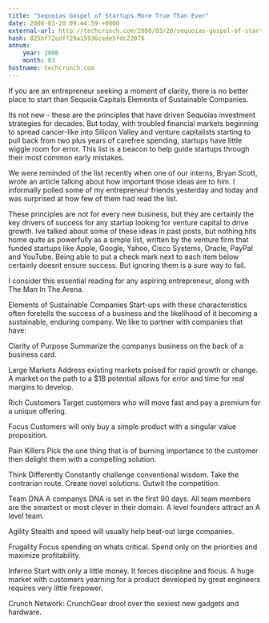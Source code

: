 ```yaml
---
title: "Sequoias Gospel of Startups More True Than Ever"
date: 2008-03-20 09:44:59 +0000
external-url: http://techcrunch.com/2008/03/20/sequoias-gospel-of-startups-more-true-than-ever/
hash: 825bf72edff29a15936cede5fdc22076
annum:
    year: 2008
    month: 03
hostname: techcrunch.com
---
```


If you are an entrepreneur seeking a moment of clarity, there is no better place to start than Sequoia Capitals Elements of Sustainable Companies. 

Its not new - these are the principles that have driven Sequoias investment strategies for decades. But today, with troubled financial markets beginning to spread cancer-like into Silicon Valley and venture capitalists starting to pull back from two plus years of carefree spending, startups have little wiggle room for error. This list is a beacon to help guide startups through their most common early mistakes. 

We were reminded of the list recently when one of our interns, Bryan Scott, wrote an article talking about how important those ideas are to him. I informally polled some of my entrepreneur friends yesterday and today and was surprised at how few of them had read the list.

These principles are not for every new business, but they are certainly the key drivers of success for any startup looking for venture capital to drive growth. Ive talked about some of these ideas in past posts, but nothing hits home quite as powerfully as a simple list, written by the venture firm that funded startups like Apple, Google, Yahoo, Cisco Systems, Oracle, PayPal and YouTube. Being able to put a check mark next to each item below certainly doesnt ensure success. But ignoring them is a sure way to fail.

I consider this essential reading for any aspiring entrepreneur, along with The Man In The Arena.

Elements of Sustainable Companies
Start-ups with these characteristics often foretells the success of a business and the likelihood of it becoming a sustainable, enduring company. We like to partner with companies that have:

Clarity of Purpose
Summarize the companys business on the back of a business card.

Large Markets
Address existing markets poised for rapid growth or change. A market on the path to a $1B potential allows for error and time for real margins to develop.

Rich Customers
Target customers who will move fast and pay a premium for a unique offering.

Focus
Customers will only buy a simple product with a singular value proposition.

Pain Killers
Pick the one thing that is of burning importance to the customer then delight them with a compelling solution.

Think Differently
Constantly challenge conventional wisdom. Take the contrarian route. Create novel solutions. Outwit the competition.

Team DNA
A companys DNA is set in the first 90 days. All team members are the smartest or most clever in their domain. A level founders attract an A level team.

Agility
Stealth and speed will usually help beat-out large companies.

Frugality
Focus spending on whats critical. Spend only on the priorities and maximize profitability.

Inferno
Start with only a little money. It forces discipline and focus. A huge market with customers yearning for a product developed by great engineers requires very little firepower.


Crunch Network:  CrunchGear drool over the sexiest new gadgets and hardware.
